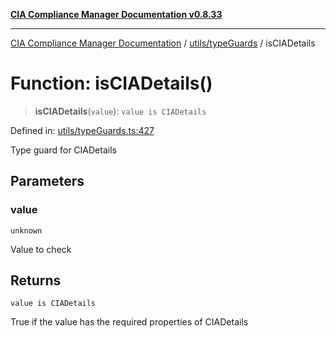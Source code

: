 [**CIA Compliance Manager Documentation v0.8.33**](../../../README.md)

***

[CIA Compliance Manager Documentation](../../../modules.md) / [utils/typeGuards](../README.md) / isCIADetails

# Function: isCIADetails()

> **isCIADetails**(`value`): `value is CIADetails`

Defined in: [utils/typeGuards.ts:427](https://github.com/Hack23/cia-compliance-manager/blob/1f4f2c51bc48d917eff1eb43881cee05d381f406/src/utils/typeGuards.ts#L427)

Type guard for CIADetails

## Parameters

### value

`unknown`

Value to check

## Returns

`value is CIADetails`

True if the value has the required properties of CIADetails
